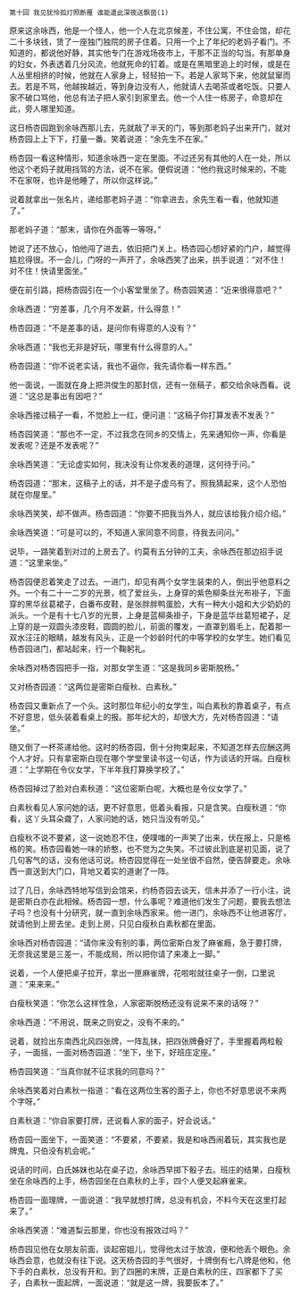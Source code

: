     第十回 我见犹怜孤灯照断雁 谁能遣此深夜送飘茵(1) 

   原来这余咏西，他是一个怪人，他一个人在北京候差，不住公寓，不住会馆，却花二十多块钱，赁了一座独门独院的房子住着。只用一个上了年纪的老妈子看门。不知道的，都说他好静，其实他专门在游戏场夜市上，干那不正当的勾当。有那单身的妇女，外表透着几分风流，他就死命的钉着。或是在黑暗里追上的时候，或是在人丛里相挤的时候，他就在人家身上，轻轻拍一下。若是人家骂下来，他就鼠窜而去。若是不骂，他越挨越近，等到身边没有人，他就请人去喝茶或者吃饭。只要人家不破口骂他，他总有法子把人家引到家里去。他一个人住一栋房子，命意却在此，旁人哪里知道。

   这日杨杏园跑到余咏西那儿去，先就敲了半天的门，等到那老妈子出来开门，就对杨杏园上上下下，打量一番。笑着说道：“余先生不在家。”

   杨杏园一看这种情形，知道余咏西一定在里面。不过还另有其他的人在一处，所以他这个老妈子就用挡驾的方法，说不在家。便假说道：“他约我这时候来的，不能不在家呀，也许是他睡了，所以你这样说。”

   说着就拿出一张名片，递给那老妈子道：“你拿进去，余先生看一看，他就知道了。”

   那老妈子道：“那末，请你在外面等一等呀。”

   她说了还不放心，怕他闯了进去，依旧把门关上。杨杏园心想好紧的门户，越觉得尴尬得很。不一会儿，门呀的一声开了，余咏西笑了出来，拱手说道：“对不住！对不住！快请里面坐。”

   便在前引路，把杨杏园引在一个小客堂里坐了。杨杏园笑道：“近来很得意吧？”

   余咏西道：“穷差事，几个月不发薪，什么得意！”

   杨杏园道：“不是差事的话，是问你有得意的人没有？”

   余咏西道：“我也无非是好玩，哪里有什么得意的人。”

   杨杏园道：“你不说老实话，我也不逼你，我先请你看一样东西。”

   他一面说，一面就在身上把洪俊生的那封信，还有一张稿子，都交给余咏西看。说道：“这总是事出有因吧？”

   余咏西接过稿子一看，不觉脸上一红，便问道：“这稿子你打算发表不发表？”

   杨杏园笑道：“那也不一定，不过我念在同乡的交情上，先来通知你一声，你看是发表呢？还是不发表呢？”

   余咏西笑道：“无论虚实如何，我决没有让你发表的道理，这何待于问。”

   杨杏园道：“那末，这稿子上的话，并不是子虚乌有了。照我猜起来，这个人恐怕就在你屋里。”

   余咏西笑笑，却不做声。杨杏园道：“你要不把我当外人，就应该给我介绍介绍。”

   余咏西笑道：“可是可以的，不知道人家同意不同意，待我去问问。”

   说毕，一路笑着到对过的上房去了。约莫有五分钟的工夫，余咏西在那边招手说道：“这里来坐。”

   杨杏园便忍着笑走了过去。一进门，却见有两个女学生装束的人，倒出乎他意料之外。一个有二十一二岁的光景，梳了爱丝头，上身穿的紫色柳条丝光布褂子，下面穿的黑华丝葛裙子，白番布皮鞋，是张胖胖鸭蛋脸，大有一种大小姐和大少奶奶的派头。一个是有十七八岁的光景，上身是蓝柳条褂子，下身是蓝华丝葛短裙子，足上穿的是一双圆头漆皮鞋，圆圆的脸儿，前面的覆发，一直罩到眉毛上，配着那一双水汪汪的眼睛，越发有风头，正是一个妙龄时代的中等学校的女学生。她们看见杨杏园进门，都站起来，行一个鞠躬礼。

   余咏西对杨杏园把手一指，对那女学生道：“这是我同乡密斯脱杨。”

   又对杨杏园道：“这两位是密斯白瘦秋、白素秋。”

   杨杏园又重新点了一个头。这时那位年纪小的女学生，叫白素秋的靠着桌子，有点不好意思，低头装着看桌上的报。那年纪大的，却很大方，先对杨杏园道：“请坐。”

   随又倒了一杯茶递给他。这时的杨杏园，倒十分拘束起来，不知道怎样去应酬这两个人才好。只有拿密斯白现在哪个学堂里读书这一句话，作为谈话的开端。白瘦秋道：“上学期在令仪女学，下半年我打算换学校了。”

   杨杏园掉过了脸对白素秋道：“这位密斯白呢，大概也是令仪女学了。”

   白素秋看见人家问她的话，更不好意思，低着头看报，只是含笑。白瘦秋道：“你看，这丫头耳朵聋了，人家问她的话，她只当没有听见。”

   白瘦秋不说不要紧，这一说她忍不住，便噗嗤的一声笑了出来，伏在报上，只是格格的笑。杨杏园看她一味的娇憨，也不觉为之失笑。不过彼此到底是初见面，说了几句客气的话，没有他话可说。杨杏园觉得在一处坐很不自然，便告辞要走。余咏西一直送到大门口，背地又着实的道谢了一阵。

   过了几日，余咏西特地写信到会馆来，约杨杏园去谈天，信未并添了一行小注，说是密斯白亦在此相候。杨杏园一想，什么事呢？难道他们发生了问题，要我去想法子吗？也没有十分研究，就一直到余咏西家来。他一进门，余咏西不让他进客厅，就请他到上房去坐。走到上房，只见白瘦秋白素秋都在里面。

   余咏西对杨杏园道：“请你来没有别的事，两位密斯白发了麻雀瘾，急于要打牌，无奈我这里是三差一，不能成局，所以把你请了来凑上一脚。”

   说着，一个人便把桌子拉开，拿出一匣麻雀牌，花啦啦就往桌子一倒，口里说道：“来来来。”

   白瘦秋笑道：“你怎么这样性急，人家密斯脱杨还没有说来不来的话呀？”

   余咏西道：“不用说，既来之则安之，没有不来的。”

   说着，就捡出东南西北风四张牌，一阵乱抹，把四张牌叠好了，手里握着两粒骰子，一面摇，一面对杨杏园道：“坐下，坐下，好班庄定座。”

   杨杏园笑道：“当真你就不征求我的同意吗？”

   余咏西笑着对白素秋一指道：“看在这两位生客的面子上，你也不好意思说不来两个字呀。”

   白素秋道：“你自家要打牌，还说看人家的面子，好会说话。”

   杨杏园一面坐下，一面笑道：“不要紧，不要紧，我是和咏西闹着玩，其实我也是牌鬼，只伯没有机会呢。”

   说话的时间，白氏姊妹也站在桌子边，余咏西早掷下骰子去。班庄的结果，白瘦秋坐在余咏西的上手，杨杏园坐在白素秋的上手，四个人便叉起麻雀来。

   杨杏园一面理牌，一面说道：“我早就想打牌，总没有机会，不料今天在这里打起来了。”

   余咏西笑道：“难道梨云那里，你也没有报效过吗？”

   杨杏园见他在女朋友前面，谈起窑姐儿，觉得他太过于放浪，便和他丢个眼色。余咏西会意，也就没有往下说。这天杨杏园的手气很好，十牌倒有七八牌是他和，他下手的白素秋，总没有开和。到了四圈的末牌，正是白素秋的庄，四家都下了买子，白素秋一面起牌，一面说道：“就是这一牌，我要扳本了。”

